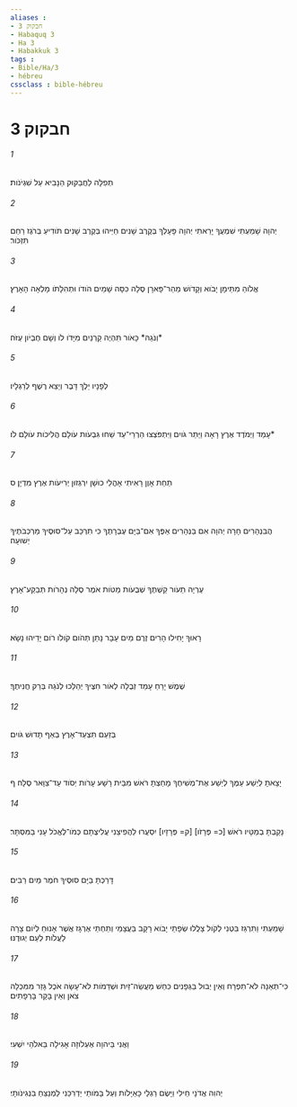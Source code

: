 ```yaml
---
aliases : 
- חבקוק 3
- Habaquq 3
- Ha 3
- Habakkuk 3
tags : 
- Bible/Ha/3
- hébreu
cssclass : bible-hébreu
---
```


# חבקוק 3

###### 1
תְּפִלָּה לַחֲבַקּוּק הַנָּבִיא עַל שִׁגְיֹנֹות׃
###### 2
יְהוָה שָׁמַעְתִּי שִׁמְעֲךָ יָרֵאתִי יְהוָה פָּעָלְךָ בְּקֶרֶב שָׁנִים חַיֵּיהוּ בְּקֶרֶב שָׁנִים תֹּודִיעַ בְּרֹגֶז רַחֵם תִּזְכֹּור׃
###### 3
אֱלֹוהַ מִתֵּימָן יָבֹוא וְקָדֹושׁ מֵהַר־פָּארָן סֶלָה כִּסָּה שָׁמַיִם הֹודֹו וּתְהִלָּתֹו מָלְאָה הָאָרֶץ׃
###### 4
וְנֹגַהּ* כָּאֹור תִּהְיֶה קַרְנַיִם מִיָּדֹו לֹו וְשָׁם חֶבְיֹון עֻזֹּה׃*
###### 5
לְפָנָיו יֵלֶךְ דָּבֶר וְיֵצֵא רֶשֶׁף לְרַגְלָיו׃
###### 6
עָמַד וַיְמֹדֶד אֶרֶץ רָאָה וַיַּתֵּר גֹּויִם וַיִּתְפֹּצְצוּ הַרְרֵי־עַד שַׁחוּ גִּבְעֹות עֹולָם הֲלִיכֹות עֹולָם לֹו׃*
###### 7
תַּחַת אָוֶן רָאִיתִי אָהֳלֵי כוּשָׁן יִרְגְּזוּן יְרִיעֹות אֶרֶץ מִדְיָן׃ ס
###### 8
הֲבִנְהָרִים חָרָה יְהוָה אִם בַּנְּהָרִים אַפֶּךָ אִם־בַּיָּם עֶבְרָתֶךָ כִּי תִרְכַּב עַל־סוּסֶיךָ מַרְכְּבֹתֶיךָ יְשׁוּעָה׃
###### 9
עֶרְיָה תֵעֹור קַשְׁתֶּךָ שְׁבֻעֹות מַטֹּות אֹמֶר סֶלָה נְהָרֹות תְּבַקַּע־אָרֶץ׃
###### 10
רָאוּךָ יָחִילוּ הָרִים זֶרֶם מַיִם עָבָר נָתַן תְּהֹום קֹולֹו רֹום יָדֵיהוּ נָשָׂא׃
###### 11
שֶׁמֶשׁ יָרֵחַ עָמַד זְבֻלָה לְאֹור חִצֶּיךָ יְהַלֵּכוּ לְנֹגַהּ בְּרַק חֲנִיתֶךָ׃
###### 12
בְּזַעַם תִּצְעַד־אָרֶץ בְּאַף תָּדוּשׁ גֹּויִם׃
###### 13
יָצָאתָ לְיֵשַׁע עַמֶּךָ לְיֵשַׁע אֶת־מְשִׁיחֶךָ מָחַצְתָּ רֹּאשׁ מִבֵּית רָשָׁע עָרֹות יְסֹוד עַד־צַוָּאר סֶלָה׃ ף
###### 14
נָקַבְתָּ בְמַטָּיו רֹאשׁ [כ= פְּרָזֹו] [ק= פְּרָזָיו] יִסְעֲרוּ לַהֲפִיצֵנִי עֲלִיצֻתָם כְּמֹו־לֶאֱכֹל עָנִי בַּמִּסְתָּר׃
###### 15
דָּרַכְתָּ בַיָּם סוּסֶיךָ חֹמֶר מַיִם רַבִּים׃
###### 16
שָׁמַעְתִּי וַתִּרְגַּז בִּטְנִי לְקֹול צָלֲלוּ שְׂפָתַי יָבֹוא רָקָב בַּעֲצָמַי וְתַחְתַּי אֶרְגָּז אֲשֶׁר אָנוּחַ לְיֹום צָרָה לַעֲלֹות לְעַם יְגוּדֶנּוּ׃
###### 17
כִּי־תְאֵנָה לֹא־תִפְרָח וְאֵין יְבוּל בַּגְּפָנִים כִּחֵשׁ מַעֲשֵׂה־זַיִת וּשְׁדֵמֹות לֹא־עָשָׂה אֹכֶל גָּזַר מִמִּכְלָה צֹאן וְאֵין בָּקָר בָּרְפָתִים׃
###### 18
וַאֲנִי בַּיהוָה אֶעְלֹוזָה אָגִילָה בֵּאלֹהֵי יִשְׁעִי׃
###### 19
יְהוִה אֲדֹנָי חֵילִי וַיָּשֶׂם רַגְלַי כָּאַיָּלֹות וְעַל בָּמֹותַי יַדְרִכֵנִי לַמְנַצֵּחַ בִּנְגִינֹותָי׃
